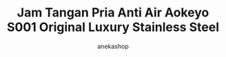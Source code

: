 ---
layout: post
title: "Jam Tangan Pria Anti Air Aokeyo S001 Original Luxury Stainless Steel"
author: anekashop
categories: Jam Pria
image: assets/images/jam/jam0.jpg
harga: Rp69.999
link: "https://shope.ee/8f39oRcyKu" 
---